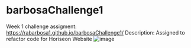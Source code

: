 # barbosaChallenge1

Week 1 challenge assigment:
https://rabarbosa1.github.io/barbosaChallenge1/
Description: Assigned to refactor code for Horiseon Website
![image](https://user-images.githubusercontent.com/115849626/200996215-94b858c2-54e0-45d3-9820-9e53c44d1a03.png)
